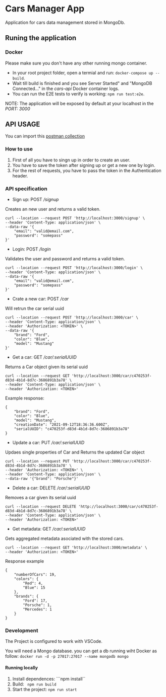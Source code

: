 # Cars Manager App
Application for cars data management stored in MongoDb.

## Runing the application
### Docker
Please make sure you don't have any other running mongo container.
* In your root project folder, open a termial and run: ```docker-compose up --build```.
* Wait till build is finished and you see Server Started" and "MongoDB Connected..." in the *cars-api*
 Docker container logs.
* You can run the E2E tests to verify is working: ```npm run test:e2e```.

NOTE: The application will be exposed by default at your localhost in the *PORT: 3000*

## API USAGE

You can import this [postman collection](https://github.com/enriplaso/cars-api/blob/dc51685be514a61070b5153cb9c3efa624a1ed9a/postman/Car-Mangement-API.postman_collection.json)

### How to use
 1. First of all you have to singn up in order to create an user.
 2. You have to save the token after signing up or get a new one by login.
 3. For the rest of requests, you have to pass the token in the Authentication header.

### API specification

* Sign up: POST */signup*

Creates an new user and returns a valid token.
```
curl --location --request POST 'http://localhost:3000/signup' \
--header 'Content-Type: application/json' \
--data-raw '{
	"email": "valid@email.com",
	"password": "somepass"
}'
```

* Login: POST */login*

Validates the user and password and returns a valid token.
```
curl --location --request POST 'http://localhost:3000/login' \
--header 'Content-Type: application/json' \
--data-raw '{
	"email": "valid@email.com",
	"password": "somepass"
}'
```
* Crate a new car: POST  */car*

Will retrun the car serial uuid
```
curl --location --request POST 'http://localhost:3000/car' \
--header 'Content-Type: application/json' \
--header 'Authorization: <TOKEN>' \
--data-raw '{
	"brand": "Ford",
	"color": "Blue",
	"model": "Mustang"
}'
```
* Get a car: GET  */car/:serialUUID*

Returns a Car object given its serial uuid
```
curl --location --request GET 'http://localhost:3000/car/c470253f-d83d-4b1d-8d7c-3686891b3a78' \
--header 'Content-Type: application/json' \
--header 'Authorization: <TOKEN>'
```
Example response:
```
{
    "brand": "Ford",
    "color": "Blue",
    "model": "Mustang",
    "creationDate": "2021-09-12T18:36:36.600Z",
    "serialUUID": "c470253f-d83d-4b1d-8d7c-3686891b3a78"
}
```

* Update a car: PUT  */car/:serialUUID*

Updaes single properties of Car and Returns the updated Car object
```
curl --location --request PUT 'http://localhost:3000/car/c470253f-d83d-4b1d-8d7c-3686891b3a78' \
--header 'Authorization: <TOKEN>' \
--header 'Content-Type: application/json' \
--data-raw '{"brand": "Porsche"}'
```
* Delete a car: DELETE  */car/:serialUUID*

Removes a car given its serial uuid
```
curl --location --request DELETE 'http://localhost:3000/car/c470253f-d83d-4b1d-8d7c-3686891b3a78' \
--header 'Content-Type: application/json' \
--header 'Authorization: <TOKEN>'
```
* Get metadata: GET  */car/:serialUUID*

Gets aggregated metadata asociated with the stored cars.
```
curl --location --request GET 'http://localhost:3000/metadata' \
--header 'Authorization: <TOKEN>'
```
Response example
```
{
    "numberOfCars": 19,
    "colors": {
        "Red": 4,
        "Blue": 15
    },
    "brands": {
        "Ford": 17,
        "Porsche": 1,
        "Mercedes": 1
    }
}
```
### Development

The Project is configured to work with VSCode.

You will need a Mongo database. you can get a db running wiht Docker as follow: ```docker run -d -p 27017:27017 --name mongodb mongo```

#### Running locally

1. Install dependences: ```npm install``
2. Build: ``` npm run build```
3. Start the project: ```npm run start```
